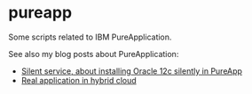# pureapp
Some scripts related to IBM PureApplication.

See also my blog posts about PureApplication:
* [Silent service, about installing Oracle 12c silently in PureApp](http://sami.salkosuo.net/silent-service/)
* [Real application in hybrid cloud](http://sami.salkosuo.net/real-applications-in-hybrid-cloud/)